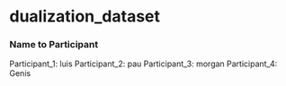 # dualization_dataset


### Name to Participant

Participant_1: luis
Participant_2: pau
Participant_3: morgan
Participant_4: Genis

